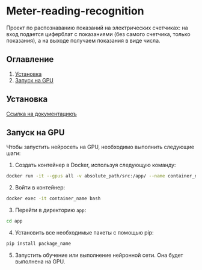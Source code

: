 # Meter-reading-recognition

Проект по распознаванию показаний на электрических счетчиках: на вход подается циферблат с показаниями (без самого счетчика, только показания), а на выходе получаем показания в виде числа.

## Оглавление
1) [Установка](README.md#установка)
2) [Запуск на GPU](README.md#запуск-на-gpu)

## Установка
[Ссылка на документациюъ](./docs/ru/index.md#установка)


## Запуск на GPU

Чтобы запустить нейросеть на GPU, необходимо выполнить следующие шаги:

1) Создать контейнер в Docker, используя следующую команду:
```bash
docker run -it --gpus all -v absolute_path/src:/app/ --name container_name tensorflow/tensorflow:latest-gpu
```

2) Войти в контейнер:
```bash
docker exec -it container_name bash
```

3) Перейти в директорию `app`:
```bash
cd app
```

4) Установить все необходимые пакеты с помощью pip:
```bash
pip install package_name
```

5) Запустить обучение или выполнение нейронной сети. Она будет выполнена на GPU.
